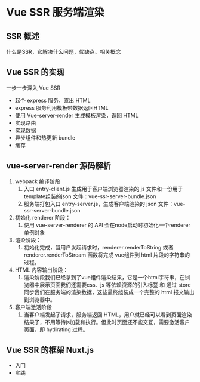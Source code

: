 # Vue SSR 服务端渲染

## SSR 概述
什么是SSR，它解决什么问题，优缺点、相关概念

## Vue SSR 的实现

一步一步深入 Vue SSR
- 起个 express 服务，直出 HTML
- express 服务利用模板带数据返回HTML
- 使用 Vue-server-render 生成模板渲染，返回 HTML
- 实现路由
- 实现数据
- 异步组件和热更新 bundle
- 缓存

## vue-server-render 源码解析

1. webpack 编译阶段
   1. 入口 entry-client.js 生成用于客户端浏览器渲染的 js 文件和一份用于template组装的json 文件：vue-ssr-server-bundle.json
   2. 服务端打包入口 entry-server.js，生成客户端渲染的 json 文件：vue-ssr-server-bundle.json
2. 初始化 renderer 阶段：
   1. 使用 vue-server-renderer 的 API 会在node启动时初始化一个renderer 单例对象
3. 渲染阶段：
   1. 初始化完成，当用户发起请求时，renderer.renderToString 或者 renderer.renderToStream 函数将完成 vue组件到 html 片段的字符串的过程。
4. HTML 内容输出阶段：
   1. 渲染阶段我们已经拿到了vue组件渲染结果，它是一个html字符串，在浏览器中展示页面我们还需要css、js 等依赖资源的引入标签 和 通过 store 同步我们在服务端的渲染数据，这些最终组装成一个完整的 html 报文输出到浏览器中。
5. 客户端激活阶段
   1. 当客户端发起了请求，服务端返回 HTML，用户就已经可以看到页面渲染结果了，不用等待js加载和执行。但此时页面还不能交互，需要激活客户页面，即 hydirating 过程。


## Vue SSR 的框架 Nuxt.js
- 入门
- 实践
